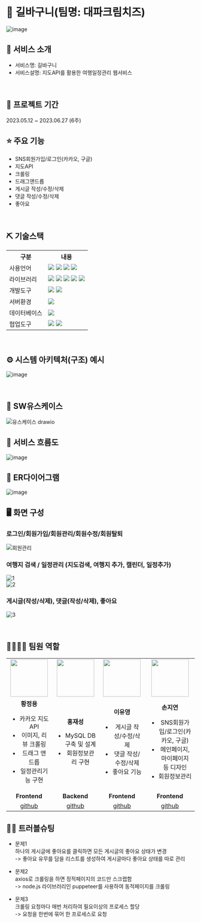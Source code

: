 # 📎 길바구니(팀명: 대파크림치즈)
![image](https://github.com/2023-SMHRD-SW-Fullstack-1/RoadCart/assets/85126711/47a90924-4cf3-44eb-acd0-0a004ecc1f41)



## 👀 서비스 소개
* 서비스명:  길바구니
* 서비스설명: 지도API를 활용한 여행일정관리 웹서비스
<br>

## 📅 프로젝트 기간
2023.05.12 ~ 2023.06.27 (6주)
<br>

## ⭐ 주요 기능
* SNS회원가입/로그인(카카오, 구글)
* 지도API
* 크롤링
* 드래그앤드롭
* 게시글 작성/수정/삭제
* 댓글 작성/수정/삭제
* 좋아요
<br>

## ⛏ 기술스택
<table>
    <tr>
        <th>구분</th>
        <th>내용</th>
    </tr>
    <tr>
        <td>사용언어</td>
        <td>
            <img src="https://img.shields.io/badge/Java-007396?style=for-the-badge&logo=java&logoColor=white"/>
            <img src="https://img.shields.io/badge/HTML5-E34F26?style=for-the-badge&logo=HTML5&logoColor=white"/>
            <img src="https://img.shields.io/badge/CSS3-1572B6?style=for-the-badge&logo=CSS3&logoColor=white"/>
            <img src="https://img.shields.io/badge/JavaScript-F7DF1E?style=for-the-badge&logo=JavaScript&logoColor=white"/>
        </td>
    </tr>
    <tr>
        <td>라이브러리</td>
        <td>
            <img src="https://img.shields.io/badge/MUI-%230081CB.svg?style=for-the-badge&logo=mui&logoColor=white" >
            <img src="https://img.shields.io/badge/styled--components-DB7093?style=for-the-badge&logo=styled-components&logoColor=white" >
            <img src="https://img.shields.io/badge/KakaoMap-FFCD00?style=for-the-badge&logo=Kakao&logoColor=white"/>
            <img src="https://img.shields.io/badge/React_Router-CA4245?style=for-the-badge&logo=react-router&logoColor=white">
            <img src="https://img.shields.io/badge/Axios-007CE2?style=for-the-badge&logo=axios&logoColor=white" >
        </td>
    </tr>
    <tr>
        <td>개발도구</td>
        <td>
            <img src="https://img.shields.io/badge/Eclipse-2C2255?style=for-the-badge&logo=Eclipse&logoColor=white"/>
            <img src="https://img.shields.io/badge/VSCode-007ACC?style=for-the-badge&logo=VisualStudioCode&logoColor=white"/>
        </td>
    </tr>
    <tr>
        <td>서버환경</td>
        <td>
            <img src="https://img.shields.io/badge/Apache Tomcat-D22128?style=for-the-badge&logo=Apache Tomcat&logoColor=white"/>
        </td>
    </tr>
    <tr>
        <td>데이터베이스</td>
        <td>
            <img src="https://img.shields.io/badge/MySQL-4479A1?style=for-the-badge&logo=MySQL&logoColor=white"/> 
        </td>
    </tr>
    <tr>
        <td>협업도구</td>
        <td>
            <img src="https://img.shields.io/badge/Git-F05032?style=for-the-badge&logo=Git&logoColor=white"/>
            <img src="https://img.shields.io/badge/GitHub-181717?style=for-the-badge&logo=GitHub&logoColor=white"/>
        </td>
    </tr>

</table>


<br>

## ⚙ 시스템 아키텍처(구조) 예시 
![image](https://github.com/2023-SMHRD-SW-Fullstack-1/RoadCart/assets/85126711/51c06360-ee8f-41d5-8bc3-bb174b6fb795)

<br>

## 📌 SW유스케이스
![유스케이스 drawio](https://github.com/2023-SMHRD-SW-Fullstack-1/RoadCart/assets/85126711/0291ff0f-145a-45db-9057-dbec8ae204bf)
<br>

## 📌 서비스 흐름도
![image](https://github.com/2023-SMHRD-SW-Fullstack-1/RoadCart/assets/85126711/5a93517d-814f-4044-8215-269dfb242491)
<br>

## 📌 ER다이어그램
![image](https://github.com/2023-SMHRD-SW-Fullstack-1/RoadCart/assets/85126711/3150638d-4c67-432d-ab03-ccbd61d16810)
<br>

## 🖥 화면 구성

### 로그인/회원가입/회원관리/회원수정/회원탈퇴
![회원관리](https://github.com/2023-SMHRD-SW-Fullstack-1/RoadCart/assets/85126711/debfcd06-70f9-431e-addf-7bd3dba2f5ee)
<br>

### 여행지 검색 / 일정관리 (지도검색, 여행지 추가, 캘린더, 일정추가)
![1](https://github.com/2023-SMHRD-SW-Fullstack-1/RoadCart/assets/85126711/801d3d4d-534f-4796-8533-08b8bd7b2ec7)
<br>
![2](https://github.com/2023-SMHRD-SW-Fullstack-1/RoadCart/assets/85126711/9c3c584c-0c1e-4e88-a007-2a29aaf85a34)
<br>

### 게시글(작성/삭제), 댓글(작성/삭제), 좋아요
![3](https://github.com/2023-SMHRD-SW-Fullstack-1/RoadCart/assets/85126711/bb823919-23b1-413a-949b-79ccf019ddee)

<br>

## 👨‍👩‍👦‍👦 팀원 역할
<table>
  <tr>
    <td align="center"><img src="https://avatars.githubusercontent.com/u/85126711?s=64&v=4" width="100" height="100"/></td>
    <td align="center"><img src="https://avatars.githubusercontent.com/u/130349586?s=64&v=4" width="100" height="100"/></td>
    <td align="center"><img src="https://avatars.githubusercontent.com/u/130349587?s=64&v=4" width="100" height="100"/></td>
    <td align="center"><img src="https://avatars.githubusercontent.com/u/114223221?s=64&v=4" width="100" height="100"/></td>
  </tr>
  <tr>
    <td align="center">
        <strong>황정용</strong>
        <ul>
            <li>카카오 지도API</li>
            <li>이미지, 리뷰 크롤링</li>
            <li>드래그 앤 드롭</li>
            <li>일정관리기능 구현</li>
        </ul>
    </td>
    <td align="center">
        <strong>홍재성</strong>
        <ul>
            <li>MySQL DB 구축 및 설계</li>
            <li>회원정보관리 구현</li>
        </ul>
    </td>
    <td align="center">
        <strong>이유영</strong>
        <ul>
            <li>게시글 작성/수정/삭제</li>
            <li>댓글 작성/수정/삭제</li>
            <li>좋아요 기능</li>
        </ul>
    </td>
    <td align="center">
        <strong>손지연</strong>
        <ul>
            <li>SNS회원가입/로그인(카카오, 구글)</li>
            <li>메인페이지, 마이페이지 등 디자인</li>
            <li>회원정보관리</li>
        </ul>
    </td>
  </tr>
  <tr>
    <td align="center"><b>Frontend</b></td>
    <td align="center"><b>Backend</b></td>
    <td align="center"><b>Frontend</b></td>
    <td align="center"><b>Frontend</b></td>
  </tr>
  <tr>
    <td align="center"><a href="https://github.com/HwangJeongyong" target='_blank'>github</a></td>
    <td align="center"><a href="https://github.com/JaeSeongHong" target='_blank'>github</a></td>
    <td align="center"><a href="https://github.com/29074I" target='_blank'>github</a></td>
    <td align="center"><a href="https://github.com/dbdud" target='_blank'>github</a></td>
  </tr>
</table>

## 🤾‍♂️ 트러블슈팅
  
* 문제1<br>
하나의 게시글에 좋아요를 클릭하면 모든 게시글의 좋아요 상태가 변경<br>
-> 좋아요 유무를 담을 리스트를 생성하여 게시글마다 좋아요 상태를 따로 관리
 
* 문제2<br>
axios로 크롤링을 하면 정적페이지의 코드만 스크랩함<br>
-> node.js 라이브러리인 puppeteer를 사용하여 동적페이지를 크롤링

* 문제3<br>
크롤링 요청마다 매번 처리하여 필요이상의 프로세스 할당<br>
-> 요청을 한번에 묶어 한 프로세스로 요청
